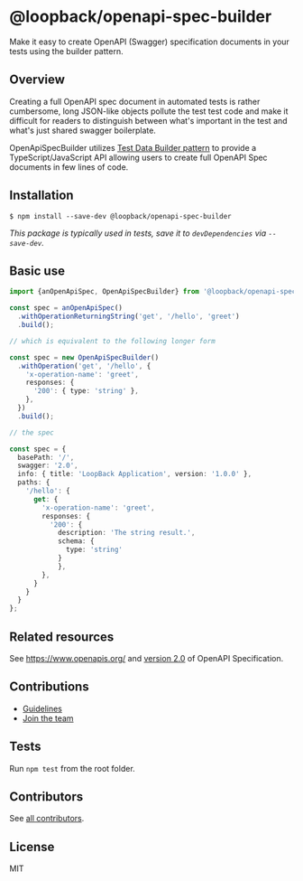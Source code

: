 # @loopback/openapi-spec-builder

Make it easy to create OpenAPI (Swagger) specification documents in your
tests using the builder pattern.

## Overview

Creating a full OpenAPI spec document in automated tests is rather cumbersome,
long JSON-like objects pollute the test test code and make it difficult
for readers to distinguish between what's important in the test and what's just
shared swagger boilerplate.

OpenApiSpecBuilder utilizes
[Test Data Builder pattern](http://www.natpryce.com/articles/000714.html)
to provide a TypeScript/JavaScript API allowing users to create
full OpenAPI Spec documents in few lines of code.

## Installation

```shell
$ npm install --save-dev @loopback/openapi-spec-builder
```

_This package is typically used in tests, save it to `devDependencies` via `--save-dev`._

## Basic use

```ts
import {anOpenApiSpec, OpenApiSpecBuilder} from '@loopback/openapi-spec-builder';

const spec = anOpenApiSpec()
  .withOperationReturningString('get', '/hello', 'greet')
  .build();

// which is equivalent to the following longer form

const spec = new OpenApiSpecBuilder()
  .withOperation('get', '/hello', {
    'x-operation-name': 'greet',
    responses: {
      '200': { type: 'string' },
    },
  })
  .build();

// the spec

const spec = {
  basePath: '/',
  swagger: '2.0',
  info: { title: 'LoopBack Application', version: '1.0.0' },
  paths: {
    '/hello': {
      get: {
        'x-operation-name': 'greet',
        responses: {
          '200': {
            description: 'The string result.',
            schema: {
              type: 'string'
            }
            },
        },
      }
    }
  }
};
```

## Related resources

See https://www.openapis.org/ and [version 2.0](https://github.com/OAI/OpenAPI-Specification/blob/master/versions/2.0.md)
of OpenAPI Specification.

## Contributions

- [Guidelines](https://github.com/strongloop/loopback-next/blob/master/docs/CONTRIBUTING.md)
- [Join the team](https://github.com/strongloop/loopback-next/issues/110)

## Tests

Run `npm test` from the root folder.

## Contributors

See [all contributors](https://github.com/strongloop/loopback-next/graphs/contributors).

## License

MIT
